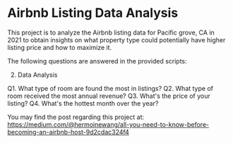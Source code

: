 # Airbnb Listing Data Analysis
This project is to analyze the Airbnb listing data for Pacific grove, CA in 2021 to obtain insights on what property type could potentially have higher listing price and how to maximize it.

The following questions are answered in the provided scripts:

2. Data Analysis

Q1. What type of room are found the most in listings?
Q2. What type of room received the most annual revenue?
Q3. What's the price of your listing?
Q4. What's the hottest month over the year?

You may find the post regarding this project at: https://medium.com/@hermoinewang/all-you-need-to-know-before-becoming-an-airbnb-host-9d2cdac324f4
